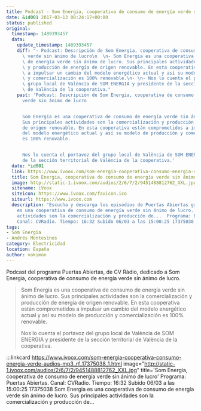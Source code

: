 ```yaml
---
title: Podcast - Som Energia, cooperativa de consumo de energía verde sin ánimo de lucro
date: &id001 2017-03-13 08:24:17+00:00
status: published
original:
  timestamp: 1489393457
  data:
    update_timestamp: 1489393457
    diff: "- Podcast: Descripción de Som Energia, cooperativa de consumo de energía\
      \ verde sin ánimo de lucro\n  \n- Som Energia es una cooperativa de consumo\
      \ de energía verde sin ánimo de lucro. Sus principales actividades son la comercialización\
      \ y producción de energía de origen renovable. En esta cooperativa están comprometidos\
      \ a impulsar un cambio del modelo energético actual y así su modelo de producción\
      \ y comercialización es 100% renovable.\n- \n- Nos lo cuenta el portavoz del\
      \ grupo local de València de SOM ENERGIA y presidente de la sección territorial\
      \ de València de la cooperativa."
    past: 'Podcast: Descripción de Som Energia, cooperativa de consumo de energía
      verde sin ánimo de lucro


      Som Energia es una cooperativa de consumo de energía verde sin ánimo de lucro.
      Sus principales actividades son la comercialización y producción de energía
      de origen renovable. En esta cooperativa están comprometidos a impulsar un cambio
      del modelo energético actual y así su modelo de producción y comercialización
      es 100% renovable.


      Nos lo cuenta el portavoz del grupo local de València de SOM ENERGIA y presidente
      de la sección territorial de València de la cooperativa.'
  date: *id001
  link: https://www.ivoox.com/som-energia-cooperativa-consumo-energia-verde-audios-mp3_rf_17375038_1.html
  title: Som Energia, cooperativa de consumo de energía verde sin ánimo de lucro
  image: http://static-1.ivoox.com/audios/2/6/7/2/9451488812762_XXL.jpg
  sitename: iVoox
  siteicon: https://www.ivoox.com/favicon.ico
  siteurl: https://www.ivoox.com
  description: 'Escucha y descarga los episodios de Puertas Abiertas gratis. Som Energia
    es una cooperativa de consumo de energía verde sin ánimo de lucro. Sus principales
    actividades son la comercialización y producción de...  Programa: Puertas Abiertas.
    Canal: CVRadio. Tiempo: 16:32 Subido 06/03 a las 15:00:25 17375038 '
tags:
- Som Energia
- Andrés Montesinos
category: Electricidad
location: España
author: vokimon
---
```


Podcast del programa Puertas Abiertas, de CV Ràdio,
dedicado a Som Energia, cooperativa de consumo de energía verde sin ánimo de lucro.

> Som Energia es una cooperativa de consumo de energía verde sin ánimo de lucro.
> Sus principales actividades son la comercialización y producción de energía de origen renovable.
> En esta cooperativa están comprometidos a impulsar un cambio del modelo energético actual
> y así su modelo de producción y comercialización es 100% renovable.
> 
> Nos lo cuenta el portavoz del grupo local de València de SOM ENERGIA y presidente de la sección territorial de València de la cooperativa.

:::linkcard https://www.ivoox.com/som-energia-cooperativa-consumo-energia-verde-audios-mp3_rf_17375038_1.html image="http://static-1.ivoox.com/audios/2/6/7/2/9451488812762_XXL.jpg" title='Som Energia, cooperativa de consumo de energía verde sin ánimo de lucro'
    Programa: Puertas Abiertas. Canal: CVRadio. Tiempo: 16:32 Subido 06/03 a las 15:00:25 17375038 
    Som Energia es una cooperativa de consumo de energía verde sin ánimo de lucro.
    Sus principales actividades son la comercialización y producción de...



